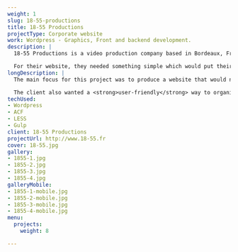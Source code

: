 ```yaml
---
weight: 1
slug: 18-55-productions
title: 18-55 Productions
projectType: Corporate website
work: Wordpress - Graphics, Front and backend development.
description: |
  18-55 Productions is a video production company based in Bordeaux, France.

  For their website, they needed something simple which would put their work upfront as well as the various talents whom work with them.
longDescription: |
  The main focus for this project was to produce a website that would not interfere with the content it’s presenting. 18-55 Productions being a video/movie production company, it was important to come up with a design that would <strong>enhance the projects</strong> and not be too forward with its own identity.

  The client also wanted a <strong>user-friendly</strong> way to organize and maintain the different sections as well as the homepage. That’s why the website makes an extensive use of <strong>Advanced Custom Fields</strong> for Wordpress.
techUsed:
- Wordpress
- ACF
- LESS
- Gulp
client: 18-55 Productions
projectUrl: http://www.18-55.fr
cover: 18-55.jpg
gallery:
- 1855-1.jpg
- 1855-2.jpg
- 1855-3.jpg
- 1855-4.jpg
galleryMobile:
- 1855-1-mobile.jpg
- 1855-2-mobile.jpg
- 1855-3-mobile.jpg
- 1855-4-mobile.jpg
menu:
  projects:
    weight: 8

---
```

